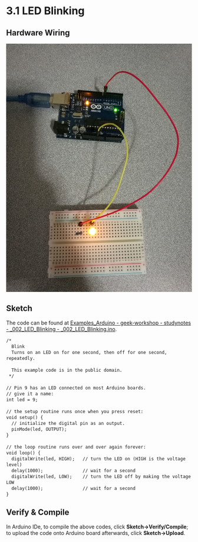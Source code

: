 # 3.1 LED Blinking

## Hardware Wiring
![Image](../../Examples/geek-workshop/studynotes/002_ledblinking.jpg)

## Sketch
The code can be found at [Examples_Arduino - geek-workshop - studynotes - _002_LED_Blinking - _002_LED_Blinking.ino](https://github.com/LongerVisionRobot/Examples_Arduino/blob/master/geek-workshop/studynotes/_002_LED_Blinking/_002_LED_Blinking.ino).
```
/*
  Blink
  Turns on an LED on for one second, then off for one second, repeatedly.

  This example code is in the public domain.
 */

// Pin 9 has an LED connected on most Arduino boards.
// give it a name:
int led = 9;

// the setup routine runs once when you press reset:
void setup() {                
  // initialize the digital pin as an output.
  pinMode(led, OUTPUT);     
}

// the loop routine runs over and over again forever:
void loop() {
  digitalWrite(led, HIGH);   // turn the LED on (HIGH is the voltage level)
  delay(1000);               // wait for a second
  digitalWrite(led, LOW);    // turn the LED off by making the voltage LOW
  delay(1000);               // wait for a second
}
```

## Verify & Compile
In Arduino IDe, to compile the above codes, click **Sketch->Verify/Compile**; to upload the code onto Arduino board afterwards, click **Sketch->Upload**.